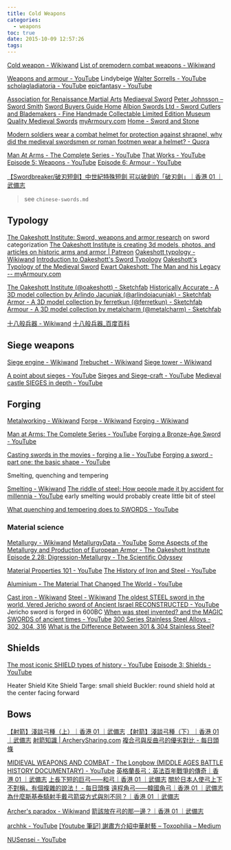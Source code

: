 ```yaml
---
title: Cold Weapons
categories:
  - weapons
toc: true
date: 2015-10-09 12:57:26
tags:
---
```


[Cold weapon - Wikiwand](http://www.wikiwand.com/en/Cold_weapon)
[List of premodern combat weapons - Wikiwand](http://www.wikiwand.com/en/List_of_premodern_combat_weapons)

[Weapons and armour - YouTube](https://www.youtube.com/playlist?list=PLCA860ECD7F894424) Lindybeige
[Walter Sorrells - YouTube](https://www.youtube.com/user/slappybuckshot)
[scholagladiatoria - YouTube](https://www.youtube.com/channel/UCt14YOvYhd5FCGCwcjhrOdA)
[epicfantasy - YouTube](https://www.youtube.com/user/epicfantasy)

[Association for Renaissance Martial Arts](http://www.thearma.org/)
[Mediaeval Sword](http://www.vikingsword.com/)
[Peter Johnsson – Sword Smith](http://www.peterjohnsson.com/)
[Sword Buyers Guide Home](https://www.sword-buyers-guide.com/)
[Albion Swords Ltd - Sword Cutlers and Blademakers - Fine Handmade Collectable Limited Edition Museum Quality Medieval Swords](https://albion-swords.com/index.html)
[myArmoury.com](https://myarmoury.com/home.html)
[Home - Sword and Stone](http://www.swordandstone.com/)

[Modern soldiers wear a combat helmet for protection against shrapnel, why did the medieval swordsmen or roman footmen wear a helmet? - Quora](https://www.quora.com/Modern-soldiers-wear-a-combat-helmet-for-protection-against-shrapnel-why-did-the-medieval-swordsmen-or-roman-footmen-wear-a-helmet)

[Man At Arms - The Complete Series - YouTube](https://www.youtube.com/playlist?list=PLUUGFk1wE5OFOpfPz3ggXQrCSdQdFEslx)
[That Works - YouTube](https://www.youtube.com/channel/UCEjEAxdJLOg4k854j-oESfQ)
[Episode 5: Weapons - YouTube](https://www.youtube.com/playlist?list=PLEdnpoTDGX7JnBVwpb3Cy3l56npNhwLBG)
[Episode 6: Armour - YouTube](https://www.youtube.com/playlist?list=PLEdnpoTDGX7J6o9q8fe76f63jJVEqI5Sa)

[【Swordbreaker/破刃短劍】中世紀特殊短劍 可以破劍的「破刃劍」｜香港 01 ｜武備志](https://www.hk01.com/%E6%AD%A6%E5%82%99%E5%BF%97/204747/swordbreaker-%E7%A0%B4%E5%88%83%E7%9F%AD%E5%8A%8D-%E4%B8%AD%E4%B8%96%E7%B4%80%E7%89%B9%E6%AE%8A%E7%9F%AD%E5%8A%8D-%E5%8F%AF%E4%BB%A5%E7%A0%B4%E5%8A%8D%E7%9A%84-%E7%A0%B4%E5%88%83%E5%8A%8D)

> see `chinese-swords.md`

## Typology

[The Oakeshott Institute: Sword, weapons and armor research](http://oakeshott.org/) on sword categorization
[The Oakeshott Institute is creating 3d models, photos, and articles on historic arms and armor | Patreon](https://www.patreon.com/oakeshott)
[Oakeshott typology - Wikiwand](https://www.wikiwand.com/en/Oakeshott_typology)
[Introduction to Oakeshott's Sword Typology](http://www.thearma.org/spotlight/oakeshott_typology.html)
[Oakeshott's Typology of the Medieval Sword](https://albion-swords.com/articles/oakeshott-typology.htm)
[Ewart Oakeshott: The Man and his Legacy -- myArmoury.com](https://myarmoury.com/feature_oakeshott.html)

[The Oakeshott Institute (@oakeshott) - Sketchfab](https://sketchfab.com/oakeshott)
[Historically Accurate - A 3D model collection by Arlindo Jacuniak (@arlindojacuniak) - Sketchfab](https://sketchfab.com/arlindojacuniak/collections/historically-accurate)
[Armor - A 3D model collection by ferretkun (@ferretkun) - Sketchfab](https://sketchfab.com/ferretkun/collections/armor)
[Armour - A 3D model collection by metalcharm (@metalcharm) - Sketchfab](https://sketchfab.com/metalcharm/collections/armour)

[十八般兵器 - Wikiwand](https://www.wikiwand.com/zh-hk/%E5%8D%81%E5%85%AB%E8%88%AC%E5%85%B5%E5%99%A8)
[十八般兵器\_百度百科](https://baike.baidu.com/item/%E5%8D%81%E5%85%AB%E8%88%AC%E5%85%B5%E5%99%A8)

## Siege weapons

[Siege engine - Wikiwand](http://www.wikiwand.com/en/Siege_engine)
[Trebuchet - Wikiwand](http://www.wikiwand.com/en/Trebuchet)
[Siege tower - Wikiwand](http://www.wikiwand.com/en/Siege_tower)

[A point about sieges - YouTube](https://www.youtube.com/watch?v=7IO-CooA4_Y)
[Sieges and Siege-craft - YouTube](https://www.youtube.com/watch?v=iq1EHbWTbFU)
[Medieval castle SIEGES in depth - YouTube](https://www.youtube.com/watch?v=Bc2o9mknM-Y)

## Forging

[Metalworking - Wikiwand](http://www.wikiwand.com/en/Metalworking)
[Forge - Wikiwand](http://www.wikiwand.com/en/Forge)
[Forging - Wikiwand](http://www.wikiwand.com/en/Forging)

[Man at Arms: The Complete Series - YouTube](https://www.youtube.com/playlist?list=PLUUGFk1wE5OHqeNDwp2q9_ZiPqKlWNc6V)
[Forging a Bronze-Age Sword - YouTube](https://www.youtube.com/watch?v=R62TPFzBQ40)

[Casting swords in the movies - forging a lie - YouTube](https://www.youtube.com/watch?v=8E6TzT0eCYs)
[Forging a sword - part one: the basic shape - YouTube](https://www.youtube.com/watch?v=KYydVZRbl6M)

Smelting, quenching and tempering

[Smelting - Wikiwand](https://www.wikiwand.com/en/Smelting)
[The riddle of steel: How people made it by accident for millennia - YouTube](https://www.youtube.com/watch?v=wrgK-9nNzow) early smelting would probably create little bit of steel

[What quenching and tempering does to SWORDS - YouTube](https://www.youtube.com/watch?v=UJ_WseTWJJE)

### Material science

[Metallurgy - Wikiwand](https://www.wikiwand.com/en/Metallurgy)
[MetallurgyData - YouTube](https://www.youtube.com/channel/UCsHUpI4UfxcZtAtLXxIwsgQ/videos)
[Some Aspects of the Metallurgy and Production of European Armor - The Oakeshott Institute](http://oakeshott.org/some-aspects-of-the-metallurgy-and-production-of-european-armor/)
[Episode 2.28: Digression-Metallurgy - The Scientific Odyssey](http://thescientificodyssey.typepad.com/my-blog/2015/12/episode-228-digression-metallurgy.html)

[Material Properties 101 - YouTube](https://www.youtube.com/watch?v=BHZALtqAjeM&index=1&list=PLx7ERghZ6LoPM76GDZuwEHdiM-8n5Ubfx)
[The History of Iron and Steel - YouTube](https://www.youtube.com/watch?v=7E__zqy6xcw&index=6&list=PLx7ERghZ6LoPM76GDZuwEHdiM-8n5Ubfx)

[Aluminium - The Material That Changed The World - YouTube](https://www.youtube.com/watch?v=yn9qhQSMCRk&index=3&list=PLx7ERghZ6LoPM76GDZuwEHdiM-8n5Ubfx)

[Cast iron - Wikiwand](https://www.wikiwand.com/en/Cast_iron)
[Steel - Wikiwand](https://www.wikiwand.com/en/Steel)
[The oldest STEEL sword in the world, Vered Jericho sword of Ancient Israel RECONSTRUCTED - YouTube](https://www.youtube.com/watch?v=BG7YKl7tSfY) Jericho sword is forged in 600BC
[When was steel invented? and the MAGIC SWORDS of ancient times - YouTube](https://www.youtube.com/watch?v=aK_xWdvB9cw)
[300 Series Stainless Steel Alloys - 302, 304, 316](http://www.nealloys.com/300_series_alloy.php)
[What is the Difference Between 301 & 304 Stainless Steel?](https://www.marlinwire.com/blog/what-is-the-difference-between-301-and-304-stainless-steel-with-regard-to-corrosion-properties)

## Shields

[The most iconic SHIELD types of history - YouTube](https://www.youtube.com/watch?v=jkLfPyEPijs)
[Episode 3: Shields - YouTube](https://www.youtube.com/playlist?list=PLEdnpoTDGX7JZfi59TrfA9cJYYvLeueC_)

Heater Shield
Kite Shield
Targe: small shield
Buckler: round shield hold at the center facing forward

## Bows

[【射箭】淺談弓種（上）｜香港 01 ｜武備志](https://www.hk01.com/%E6%AD%A6%E5%82%99%E5%BF%97/173199/%E5%B0%84%E7%AE%AD-%E6%B7%BA%E8%AB%87%E5%BC%93%E7%A8%AE-%E4%B8%8A)
[【射箭】淺談弓種（下）｜香港 01 ｜武備志](https://www.hk01.com/%E6%AD%A6%E5%82%99%E5%BF%97/173265/%E5%B0%84%E7%AE%AD-%E6%B7%BA%E8%AB%87%E5%BC%93%E7%A8%AE-%E4%B8%8B)
[射箭知識 | ArcherySharing.com](https://archerysharing.wordpress.com/%e5%b0%84%e7%ae%ad%e7%9f%a5%e8%ad%98/)
[複合弓與反曲弓的優劣對比 - 每日頭條](https://kknews.cc/zh-hk/sports/p8pvvo2.html)

[MIDIEVAL WEAPONS AND COMBAT - The Longbow (MIDDLE AGES BATTLE HISTORY DOCUMENTARY) - YouTube](https://www.youtube.com/watch?time_continue=3&v=5tuJvei2Uw8)
[英格蘭長弓：英法百年戰爭的傳奇｜香港 01 ｜武備志](https://www.hk01.com/%E6%AD%A6%E5%82%99%E5%BF%97/260253/%E8%8B%B1%E6%A0%BC%E8%98%AD%E9%95%B7%E5%BC%93-%E8%8B%B1%E6%B3%95%E7%99%BE%E5%B9%B4%E6%88%B0%E7%88%AD%E7%9A%84%E5%82%B3%E5%A5%87)
[上長下短的巨弓——和弓｜香港 01 ｜武備志](https://www.hk01.com/%E6%AD%A6%E5%82%99%E5%BF%97/138739/%E4%B8%8A%E9%95%B7%E4%B8%8B%E7%9F%AD%E7%9A%84%E5%B7%A8%E5%BC%93-%E5%92%8C%E5%BC%93)
[關於日本人使弓上下不對稱，有個複雜的說法！ - 每日頭條](https://kknews.cc/news/g83q5m8.html)
[遠程角弓——韓國角弓｜香港 01 ｜武備志](https://www.hk01.com/%E6%AD%A6%E5%82%99%E5%BF%97/126563/%E9%81%A0%E7%A8%8B%E8%A7%92%E5%BC%93-%E9%9F%93%E5%9C%8B%E8%A7%92%E5%BC%93)
[為什麼斯基泰騎射手戴弓箭袋方式與別不同？｜香港 01 ｜武備志](https://www.hk01.com/%E6%AD%A6%E5%82%99%E5%BF%97/141744/%E7%82%BA%E4%BB%80%E9%BA%BC%E6%96%AF%E5%9F%BA%E6%B3%B0%E9%A8%8E%E5%B0%84%E6%89%8B%E6%88%B4%E5%BC%93%E7%AE%AD%E8%A2%8B%E6%96%B9%E5%BC%8F%E8%88%87%E5%88%A5%E4%B8%8D%E5%90%8C)

[Archer's paradox - Wikiwand](https://www.wikiwand.com/en/Archer%27s_paradox)
[箭該放在弓的那一邊？｜香港 01 ｜武備志](https://www.hk01.com/%E6%AD%A6%E5%82%99%E5%BF%97/87800/%E7%AE%AD%E8%A9%B2%E6%94%BE%E5%9C%A8%E5%BC%93%E7%9A%84%E9%82%A3%E4%B8%80%E9%82%8A)

[archhk - YouTube](https://www.youtube.com/user/archhk/feed)
[[Youtube 筆記] 謝肅方介紹中華射藝 – Toxophilia – Medium](https://medium.com/toxophilia/youtube-%E7%AD%86%E8%A8%98-%E8%AC%9D%E8%82%85%E6%96%B9%E4%BB%8B%E7%B4%B9%E4%B8%AD%E8%8F%AF%E5%B0%84%E8%97%9D-dc520b7f7863)

[NUSensei - YouTube](https://www.youtube.com/channel/UC4IL0laJkpzH9JHmxNqjjMg)
